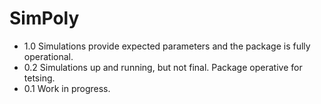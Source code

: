 # SimPoly

* 1.0 Simulations provide expected parameters and the package is fully operational.
* 0.2 Simulations up and running, but not final. Package operative for tetsing. 
* 0.1 Work in progress.
